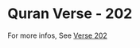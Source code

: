 # Quran Verse - 202 

For more infos, See [Verse 202](https://www.quranbookk.com/quran/search?q=202)